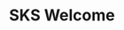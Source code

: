 ---
title: "SKS Welcome"
description: "Welcome to the SKS Starter Learning Path"
banner: "98e16360-a366-4b78-8e0a-031da07fdacb/images/exoscale-icon.svg"
weight: 1
---